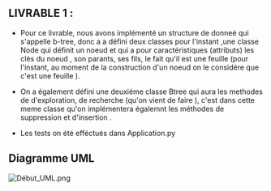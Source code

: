 

## LIVRABLE 1 :

- Pour ce livrable, nous avons implémenté un structure de donneé qui s'appelle b-tree, donc a a défini deux classes pour l'instant ,une classe Node qui définit un noeud et qui a pour caractéristiques (attributs)  les clès du noeud , son parants, ses fils, le fait qu'il est une feuille (pour l'instant, au moment de la construction d'un noeud on le considére que c'est une feuille ).

- On a également défini une deuxiéme classe Btree qui aura les methodes de d'exploration, de recherche (qu'on vient de faire ), c'est dans cette meme classe qu'on implémentera égalemnt les méthodes de suppression et d'insertion .

- Les tests  on été efféctués dans Application.py
## Diagramme UML 

![Début_UML.png](../Diagramme_UML/Début_UML.png)

